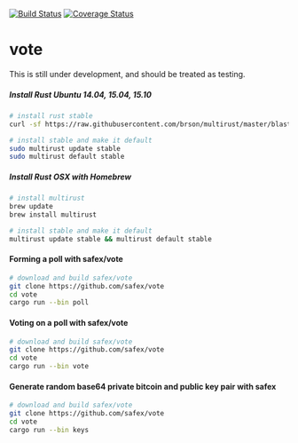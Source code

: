 [![Build Status](https://travis-ci.org/safex/vote.png?branch=master)](https://travis-ci.org/safex/vote)
[![Coverage Status](https://coveralls.io/repos/github/ddabek/vote/badge.svg?branch=master)](https://coveralls.io/github/ddabek/vote?branch=master)
# vote
This is still under development, and should be treated as testing.

##### Install Rust Ubuntu 14.04, 15.04, 15.10

```bash
# install rust stable
curl -sf https://raw.githubusercontent.com/brson/multirust/master/blastoff.sh | sh

# install stable and make it default
sudo multirust update stable
sudo multirust default stable
```
##### Install Rust OSX with Homebrew

```bash
# install multirust
brew update
brew install multirust

# install stable and make it default
multirust update stable && multirust default stable
```


#### Forming a poll with safex/vote

```bash
# download and build safex/vote
git clone https://github.com/safex/vote
cd vote
cargo run --bin poll
```

#### Voting on a poll with safex/vote

```bash
# download and build safex/vote
git clone https://github.com/safex/vote
cd vote
cargo run --bin vote
```


#### Generate random base64 private bitcoin and public key pair with safex

```bash
# download and build safex/vote
git clone https://github.com/safex/vote
cd vote
cargo run --bin keys
```
